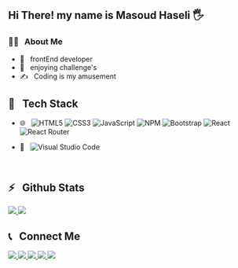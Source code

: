 <h2>Hi There! my name is Masoud Haseli 🖐</h2>

<h3>👨‍💻 &nbsp; About Me</h3>

- 🤔 &nbsp; frontEnd developer
- 🌱 &nbsp; enjoying challenge's
- ✍️ &nbsp; Coding is my amusement

<h2>🔧 &nbsp; Tech Stack</h2>

- 🌐 &nbsp;
![HTML5](https://img.shields.io/badge/html5-%23E34F26.svg?style=for-the-badge&logo=html5&logoColor=white)
![CSS3](https://img.shields.io/badge/css3-%231572B6.svg?style=for-the-badge&logo=css3&logoColor=white)
![JavaScript](https://img.shields.io/badge/javascript-%23323330.svg?style=for-the-badge&logo=javascript&logoColor=%23F7DF1E)
![NPM](https://img.shields.io/badge/NPM-%23CB3837.svg?style=for-the-badge&logo=npm&logoColor=white)
![Bootstrap](https://img.shields.io/badge/bootstrap-%238511FA.svg?style=for-the-badge&logo=bootstrap&logoColor=white)
![React](https://img.shields.io/badge/react-%2320232a.svg?style=for-the-badge&logo=react&logoColor=%2361DAFB)
![React Router](https://img.shields.io/badge/React_Router-CA4245?style=for-the-badge&logo=react-router&logoColor=white)

- 🔧 &nbsp;
  ![Visual Studio Code](https://img.shields.io/badge/Visual%20Studio%20Code-0078d7.svg?style=for-the-badge&logo=visual-studio-code&logoColor=white)
<br />
<h2>⚡️ &nbsp; Github Stats</h2>
<a href="https://github.com/masoudh7676">
  <img src="https://github-readme-stats.vercel.app/api?username=masoudh7676&show_icons=true&theme=radical" />
  <img src="https://github-readme-stats.vercel.app/api/top-langs/?username=masoudh7676" />
</a>

<h2>📞 &nbsp; Connect Me </h2>

   <a href="mailto:masoudh76h76@gmail.com">
    	<img src = "https://img.shields.io/badge/Gmail-D14836?style=for-the-badge&logo=gmail&logoColor=white)](mailto:masoudh76h76@gmail.com">
  </a>

  <a href="https://www.linkedin.com/in/masoud-haseli-13b997210?utm_source=share&utm_campaign=share_via&utm_content=profile&utm_medium=android_app">
    	<img src = "https://img.shields.io/badge/linkedin-%230077B5.svg?style=for-the-badge&logo=linkedin&logoColor=white">
  </a>
  
  <a href="https://instagram.com/masoud.h7652">
    	<img src = "https://img.shields.io/badge/Instagram-%23E4405F.svg?style=for-the-badge&logo=Instagram&logoColor=white">
  </a>

   <a href="https://t.me/Masoud_H76">
    	<img src = "https://img.shields.io/badge/Telegram-2CA5E0?style=for-the-badge&logo=telegram&logoColor=white">
  </a>
   <a href="https://wa.me/qr/WLVRFYYTC5UNE1">
    	<img src = "https://img.shields.io/badge/WhatsApp-25D366?style=for-the-badge&logo=whatsapp&logoColor=white">
  </a>
  
